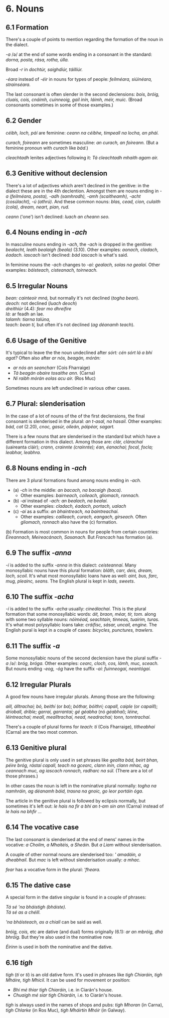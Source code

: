 # 6. Nouns
## 6.1 Formation
There's a couple of points to mention regarding the formation of the noun in the dialect.

*-a* /ə/ at the end of some words ending in a consonant in the standard: *dorna, posta, rása, rotha, úlla.*

Broad *-r* in *dochtúr, saighdiúr, táilliúr.*

*-éara* instead of *-éir* in nouns for types of people: *feilméara, siúinéara, strainséara.*

The last consonant is often slender in the second declensions: *bois, bróig, cluais, cois, cnáimh, cuinneoig, gail inín, láimh, méir, muic.* (Broad consonants sometimes in some of those examples.)

## 6.2 Gender
*céibh, loch, páí* are feminine: *ceann na céibhe, timpeall na locha, an pháí.*

*curach, foireann* are sometimes masculine: *an curach, an foireann.* (But a feminine pronoun with *curach* like *bád*.)

*cleachtadh* lenites adjectives following it: *Tá cleachtadh mhaith agam air.*

## 6.3 Genitive without declension
There's a lot of adjectives which aren't declined in the genitive: in the dialect these are in the 4th declention. Amongst them are nouns ending in *-a (feilméara, posta), -adh (samhradh), -amh (scaitheamh), -acht (cosúlacht), -ú (athrú).* And these common nouns: *blas, cead, cion, culaith (cola), dream, neart, pian, rud.*

*ceann* ('one') isn't declined: *luach an cheann seo.*

## 6.4 Nouns ending in *-ach*
In masculine nouns ending in *-ach*, the *-ach* is dropped in the genitive: *bealacht, leath bealaigh (beala)* (3.10). Other examples: *aonach, cladach, éadach.* *iascach* isn't declined: *bád iascach* is what's said.

In feminine nouns the *-ach* changes to *-aí: gealach, solas na gealaí.* Other examples: *báisteach, cisteanach, toirneach.*

## 6.5 Irregular Nouns
*bean: cainteoir mná,* but normally it's not declined (*togha bean*).  
*deoch:* not declined (*luach deoch*)  
*dreithiúr* (4.4): *fear mo dhreifire*  
*lá:* ar feadh an lae.  
*talamh: tiarna talúna,*  
*teach: bean tí,* but often it's not declined (*ag déanamh teach*).

## 6.6 Usage of the Genitive
It's typical to leave the the noun undeclined after *sórt: cén sórt lá a bhí agat?* Often also after *ar nós, beagán, mórán:*
+ *ar nós an seancharr* (Cois Fharraige)
+ *Tá beagán obaire tosaithe ann.* (Carna)
+ *Ní raibh mórán eolas acu air.* (Ros Muc)

Sometimes nouns are left undeclined in various other cases.

## 6.7 Plural: slenderisation
In the case of a lot of nouns of the of the first declensions, the final consonant is slenderised in the  plural: *an t-asal, na hasail.* Other examples: *bád, cat* (2.20), *cnoc, gasúr, oileán, páipéar, sagart.*

There is a few nouns that are slenderised in the standard but which have a different formation in this dialect. Among those are: *clár, clárachaí* (uaireanta cláir); *crann, crainnte (craínnte); éan, éanachaí; focal, focla; leabhar, leabhra.*

## 6.8 Nouns ending in *-ach*
There are 3 plural formations found among nouns ending in *-ach.*
+ (a) *-ch* in the middle: *an bacach, na bacaigh (baca).*
	+ Other examples: *bairneach, coileach, gliomach, ronnach.*
+ (b) *-aí* instead of *-ach: an bealach, na bealaí.*
	+ Other examples: *cladach, éadach, portach, ualach*
+ (c) *-aí* as a suffix: *an bhaintreach, na baintreachaí.*
	+ Other examples: *cailleach, curach, eangach, girseach.* Often *gliomach, ronnach* also have the (c) formation.

(b) Formation is most common in nouns for people from certain countries: *Éireannach, Meireacánach, Sasanach.* But *Francach* has formation (a).

## 6.9 The suffix *-anna*
*-í* is added to the suffix *-anna* in this dialect: *ceisteannaí.* Many monosyllabic nouns have this plural formation: *bláth, carr, deis, dream, loch, scoil.* It's what most monosyllabic loans have as well: *aint, bus, farc, mug, pleainc, seans.* The English plural is kept in *lads, sweets*.

## 6.10 The suffix *-acha*
*-í* is added to the suffix *-acha* usually: *cineálachaí.* This is the plural formation that some monosyllabic words: *áit, braon, méar, tír, tom.* along with some two syllable nouns: *nóiméad, seachtain, tinneas, tuairim, turas.* It's what most polysyllabic loans take: *cráifisc, sásar, uncail, engine.* The English pural is kept in a couple of cases: *bicycles, punctures, trawlers.*

## 6.11 The suffix *-a*
Some monosyllabic nouns of the second declension have the plural suffix *-a* /ə/: *bróg, bróga.* Other examples: *cearc, cloch, cos, lámh, muc, sceach.* But nouns ending *-eog, -óg* have the suffix *-aí: fuinneogaí, neantógaí.*

## 6.12 Irregular Plurals
A good few nouns have irregular plurals. Among those are the following:

*aill, álltrachaí; bó, beithí* (or *ba*); *bóthar, bóithrí; capall, caiple* (or *capaill*); *drioball, drible; garraí, garrantaí; gé géabha* (nó *géabhaí*); *léine, léintreachaí; meall, mealltrachaí, nead, neadrachaí; tonn, tonntrachaí.*

There's a couple of plural forms for *teach*: *tí* (Cois Fharraige), *titheabhaí* (Carna) are the two most common.

## 6.13 Genitive plural
The genitive plural is only used in set phrases like *geallta bád, beirt bhan, péire bróg, rástaí capall, teach na gcearc, clann inín, clann mhac, ag ceannach muc, ag iascach ronnach, radharc na súl.* (There are a lot of those phrases.)

In other cases the noun is left in the nominative plural normally: *togha na namhráin, ag déanamh báid, trasna na gnoic, go leor portáin óga.*

The article in the genitive plural is followed by eclipsis normally, but sometimes it's left out: *le hais na fir a bhí an t-am sin ann* (Carna) instead of *le hais na bhfir ...*

## 6.14 The vocative case
The last consonant is slenderised at the end of mens' names in the vocative: *a Choilm, a Mhaitéis, a Sheáin.* But *a Liam* without slenderisation.

A couple of other normal nouns are slenderised too: *' amadáin, a dheabhail.* But *mac* is left without slenderisation usually: *a mhac.*

*fear* has a vocative form in the plural: *'fheara.*

## 6.15 The dative case
A special form in the dative singular is found in a couple of phrases:

*Tá sé 'na bháistigh (bháiste).*  
*Tá sé as a chéill.*

*'na bháisteach, as a chiall* can be said as well.

*bróig, cois,* etc are dative (and dual) forms originally (6.1): *ar an mbróig, dhá bhróig.* But they're also used in the nominative now.

*Éirinn* is used in both the nominative and the dative.

## 6.16 *tigh*
*tigh* (*tí* or *ti*) is an old dative form. It's used in phrases like *tigh Chiaráin, tigh Mháire, tigh Mhicil.* It can be used for movement or position:
+ *Bhí mé thiar tigh Chiaráin,* i.e. in Ciarán's house.
+ *Chuaigh mé siar tigh Chiaráin,* i.e. to Ciarán's house.

*tigh* is always used in the names of shops and pubs: *tigh Mhoran* (in Carna), *tigh Chlarke* (in Ros Muc), *tigh Mháirtín Mhóir* (in Galway).

